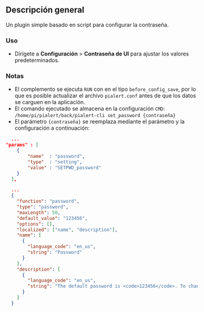 ## Descripción general

Un plugin simple basado en script para configurar la contraseña.

### Uso

- Dirígete a **Configuración** > **Contraseña de UI** para ajustar los valores predeterminados.

### Notas

- El complemento se ejecuta `RUN` con en el tipo `before_config_save`, por lo que es posible actualizar el archivo `pialert.conf` antes de que los datos se carguen en la aplicación.
- El comando ejecutado se almacena en la configuración `CMD`: `/home/pi/pialert/back/pialert-cli set_password {contraseña}`
- El parámetro `{contraseña}` se reemplaza mediante el parámetro y la configuración a continuación:

```json
  ...
"params" : [
    {
        "name"  : "password",
        "type"  : "setting",
        "value" : "SETPWD_password"
    }
  ], 

  ...
  {
    "function": "password",
    "type": "password",
    "maxLength": 50,
    "default_value": "123456",
    "options": [],
    "localized": ["name", "description"],
    "name": [
      {
        "language_code": "en_us",
        "string": "Password"
      }
    ],
    "description": [
      {
        "language_code": "en_us",
        "string": "The default password is <code>123456</code>. To change the password run <code>/home/pi/pialert/back/pialert-cli set_password {password}</code> in the container"
      }
    ]
  }


```

